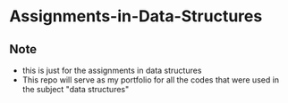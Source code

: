 # Assignments-in-Data-Structures

## Note
- this is just for the assignments in data structures
- This repo will serve as my portfolio for all the codes that were used in the subject "data structures"


